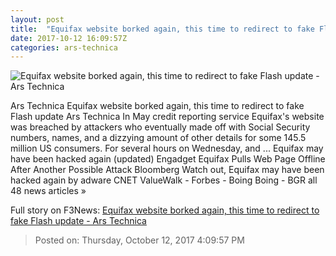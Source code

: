 ```yaml
---
layout: post
title:  "Equifax website borked again, this time to redirect to fake Flash update - Ars Technica"
date: 2017-10-12 16:09:57Z
categories: ars-technica
---
```


![Equifax website borked again, this time to redirect to fake Flash update - Ars Technica](https://cdn.arstechnica.net/wp-content/uploads/2017/10/flash-download2-760x380.jpg)

Ars Technica Equifax website borked again, this time to redirect to fake Flash update Ars Technica In May credit reporting service Equifax's website was breached by attackers who eventually made off with Social Security numbers, names, and a dizzying amount of other details for some 145.5 million US consumers. For several hours on Wednesday, and ... Equifax may have been hacked again (updated) Engadget Equifax Pulls Web Page Offline After Another Possible Attack Bloomberg Watch out, Equifax may have been hacked again by adware CNET ValueWalk - Forbes - Boing Boing - BGR all 48 news articles »


Full story on F3News: [Equifax website borked again, this time to redirect to fake Flash update - Ars Technica](http://www.f3nws.com/n/rn4CvF)

> Posted on: Thursday, October 12, 2017 4:09:57 PM
